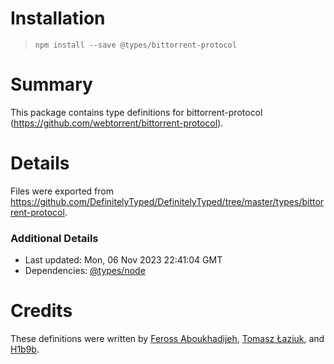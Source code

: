 # Installation
> `npm install --save @types/bittorrent-protocol`

# Summary
This package contains type definitions for bittorrent-protocol (https://github.com/webtorrent/bittorrent-protocol).

# Details
Files were exported from https://github.com/DefinitelyTyped/DefinitelyTyped/tree/master/types/bittorrent-protocol.

### Additional Details
 * Last updated: Mon, 06 Nov 2023 22:41:04 GMT
 * Dependencies: [@types/node](https://npmjs.com/package/@types/node)

# Credits
These definitions were written by [Feross Aboukhadijeh](https://github.com/feross), [Tomasz Łaziuk](https://github.com/tlaziuk), and [H1b9b](https://github.com/h1b9b).

